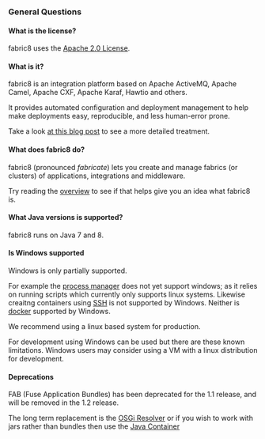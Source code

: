 ### General Questions

#### What is the license?

fabric8 uses the [Apache 2.0 License](http://www.apache.org/licenses/LICENSE-2.0.txt).

#### What is it?

fabric8 is an integration platform based on Apache ActiveMQ, Apache Camel, Apache CXF, Apache Karaf, Hawtio and others.

It provides automated configuration and deployment management to help make deployments easy, reproducible, and less human-error prone.

Take a look [at this blog post](http://www.christianposta.com/blog/?p=376) to see a more detailed treatment.

#### What does fabric8 do?

fabric8 (pronounced _fabricate_) lets you create and manage fabrics (or clusters) of applications, integrations and middleware.

Try reading the [overview](http://fabric8.io/gitbook/overview.html) to see if that helps give you an idea what fabric8 is.

#### What Java versions is supported?

fabric8 runs on Java 7 and 8. 

#### Is Windows supported

Windows is only partially supported. 

For example the [process manager](http://fabric8.io/gitbook/processManager.html#process-management) does not yet support windows; as it relies on running scripts which currently only supports linux systems. Likewise creaitng containers using [SSH](http://fabric8.io/gitbook/sshContainers.html) is not supported by Windows. Neither is [docker](http://fabric8.io/gitbook/docker.html#docker-containers) supported by Windows. 

We recommend using a linux based system for production. 

For development using Windows can be used but there are these known limitations.
Windows users may consider using a VM with a linux distribution for development.

#### Deprecations

FAB (Fuse Application Bundles) has been deprecated for the 1.1 release, and will be removed in the 1.2 release.

The long term replacement is the [OSGi Resolver](http://fabric8.io/gitbook/osgiResolver.html) or if you wish to work with jars rather than bundles then use the [Java Container](http://fabric8.io/gitbook/javaContainer.html)

